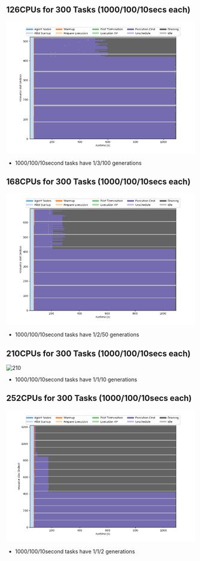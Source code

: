 ## 126CPUs for 300 Tasks (1000/100/10secs each)
![126](exp4/120cpus_100_100_100tasks_1_3_100gens_util.png)
- 1000/100/10second tasks have 1/3/100 generations

## 168CPUs for 300 Tasks (1000/100/10secs each)
![168](exp4/160cpus_100_100_100tasks_1_2_50gens_util.png)
- 1000/100/10second tasks have 1/2/50 generations

## 210CPUs for 300 Tasks (1000/100/10secs each)
![210](exp4/240cpus_100_100_100tasks_1_1_10gens_util.png)
- 1000/100/10second tasks have 1/1/10 generations

## 252CPUs for 300 Tasks (1000/100/10secs each)
![252](exp4/280cpus_100_100_100tasks_1_1_2gens_util.png)
- 1000/100/10second tasks have 1/1/2 generations
